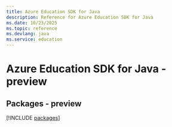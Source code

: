```yaml
---
title: Azure Education SDK for Java
description: Reference for Azure Education SDK for Java
ms.date: 10/23/2025
ms.topic: reference
ms.devlang: java
ms.service: education
---
```

# Azure Education SDK for Java - preview
## Packages - preview
[!INCLUDE [packages](education-index.md)]